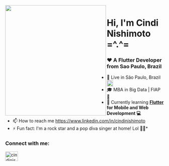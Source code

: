<img align="left" width="320" height="350" src="https://i.pinimg.com/originals/48/71/a0/4871a06594edd9e5e1bb5f0fab7e362a.gif">

<h1 align="left">Hi, I'm Cindi Nishimoto =^.^= </h1>
<h3 align="left">❤️ A Flutter Developer from Sao Paulo, Brazil </h3>

  - 📍  Live in São Paulo, Brazil <img align="center" src="https://user-images.githubusercontent.com/45148915/150196899-7ec7aadb-d28c-4aa8-abf1-44a81b82fb0d.png" width="20"  height="20" />
  - 🎓 MBA in Big Data | FIAP 🎲
  - 📱  Currently learning **[Flutter](https://flutter.dev/) for Mobile and Web Development 💻**
  - 📫 How to reach me https://www.linkedin.com/in/cindinishimoto
  - ⚡ Fun fact: I'm a rock star and a pop diva singer at home! Lol 🎤✨*

<h3 align="left">Connect with me:</h3>
<p align="left">
<a href="https://linkedin.com/in/cindinishimoto" target="blank"><img align="center" src="https://cdn.jsdelivr.net/npm/simple-icons@3.0.1/icons/linkedin.svg" alt="cindinishimoto" height="30" width="40" /></a>
</p>


